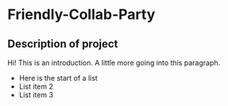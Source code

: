 # Friendly-Collab-Party

## Description of project

Hi! This is an introduction. A little more going into this paragraph.

- Here is the start of a list
- List item 2
- List item 3
